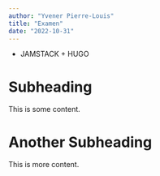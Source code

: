 ```yaml
---
author: "Yvener Pierre-Louis"
title: "Examen"
date: "2022-10-31"
---
```


- JAMSTACK + HUGO

# Subheading
This is some content.
# Another Subheading
This is more content.
